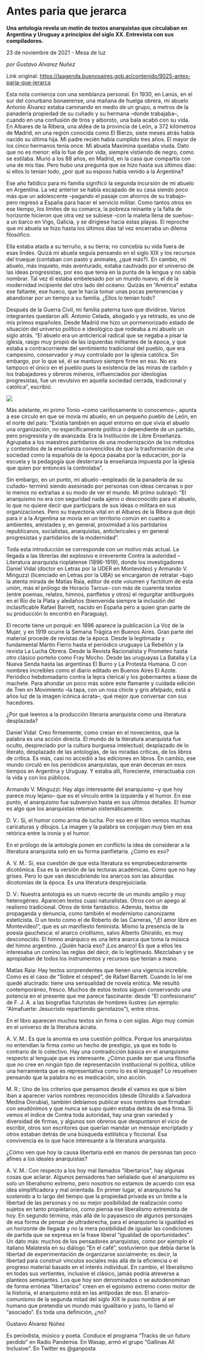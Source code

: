 # Antes paria que jerarca

**Una antología revela un motín de textos anarquistas que circulaban en Argentina y Uruguay a principios del siglo XX. Entrevista con sus compiladores.**

23 de noviembre de 2021 - Mesa de luz

_por Gustavo Alvarez Nuñez_

Link original: https://laagenda.buenosaires.gob.ar/contenido/9025-antes-paria-que-jerarca



Esta nota comienza con una semblanza personal. En 1930, en Lanús, en el sur del conurbano bonaerense, una mañana de huelga obrera, mi abuelo Antonio Álvarez estaba caminando en medio de un grupo, a metros de la panadería propiedad de su cuñado y su hermana –donde trabajaba–, cuando en una confusión de tiros y alboroto, una bala acabó con su vida. En Albares de la Ribera, una aldea de la provincia de León, a 372 kilómetros de Madrid, en una región conocida como El Bierzo, siete meses atrás había nacido su última hija. Mi padre recién había cumplido tres años. El mayor de los cinco hermanos tenía once. Mi abuela Maximina quedaba viuda. Dato que no es menor: ella lo fue de por vida, siempre vistiendo de negro, como se estilaba. Murió a los 88 años, en Madrid, en la casa que compartía con una de mis tías. Pero hubo una pregunta que se hizo hasta sus últimos días: si ellos lo tenían todo, ¿por qué su esposo había venido a la Argentina?




Ese año fatídico para mi familia significó la segunda incursión de mi abuelo en Argentina. La vez anterior se había escapado de su casa siendo poco más que un adolescente –pagando el pasaje con ahorros de su trabajo– pero regresó a España para hacer el servicio militar. Como tantos otros en ese tiempo, los límites de su comarca, la pobreza reinante y la falta de horizonte hicieron que otra vez se subiese –con la maleta llena de sueños– a un barco en Vigo, Galicia, y se dirigiese hacia estas playas. El reproche que mi abuela se hizo hasta los últimos días tal vez encerraba un dilema filosófico.




Ella estaba atada a su terruño, a su tierra; no concebía su vida fuera de esas lindes. Quizá mi abuela seguía pensando en el siglo XIX y los recursos del trueque (contaban con pasto y animales, ¿qué más?). En cambio, mi abuelo, más inquieto, más aventurado, estaba cautivado por el universo de las ideas progresistas, por eso que tenía en la punta de la lengua y no sabía nombrar. Tal vez él estaba embelesado por un mundo nuevo, el de la modernidad incipiente del otro lado del océano. Quizás en “América” estaba ese faltante, ese hueco, que le hacía tomar unas pocas pertenencias y abandonar por un tiempo a su familia. ¿Ellos lo tenían todo?




Después de la Guerra Civil, mi familia paterna tuvo que dividirse. Varios integrantes quedaron allí. Antonio Celada, abogado y ya retirado, es uno de mis primos españoles. Desde Madrid me hizo un pormenorizado estado de situación del universo político e ideológico que rodeaba a mi abuelo un siglo atrás. “El abuelo era un anticlerical radical que se negaba a pisar la iglesia, rasgo muy propio de las izquierdas militantes de la época, y que estaba a contracorriente del sentimiento tradicional del pueblo, que era campesino, conservador y muy controlado por la iglesia católica. Sin embargo, por lo que sé, él se mantuvo siempre firme en eso. No era tampoco el único en el pueblo pues la existencia de las minas de carbón y los trabajadores y obreros mineros, influenciados por ideologías progresistas, fue un revulsivo en aquella sociedad cerrada, tradicional y católica”, escribió.




![](https://cdn.feater.me/files/images/117093/c5d2fd24-190d-4837-b046-37c46d686b9c.jpeg)




Más adelante, mi primo Tonio –como cariñosamente lo conocemos–, apunta a ese círculo en que se movía mi abuelo, en un pequeño pueblo de León, en el norte del país: “Existía también en aquel entorno en que vivía el abuelo una organización, no específicamente política o dependiente de un partido, pero progresista y de avanzada. Era la Institución de Libre Enseñanza. Agrupaba a los maestros partidarios de una modernización de los métodos y contenidos de la enseñanza convencidos de que la trasformación de una sociedad como la española de la época pasaba por la educación, por la escuela y la pedagogía que desterrara la enseñanza impuesta por la iglesia que quien por entonces la controlaba”.




Sin embargo, en un punto, mi abuelo –empleado de la panadería de su cuñado– terminó siendo asesinado por personas con ideas cercanas o por lo menos no extrañas a su modo de ver el mundo. Mi primo subrayó: “El anarquismo no era con seguridad nada ajeno o desconocido para el abuelo, lo que no quiere decir que participara de sus ideas o militara en sus organizaciones. Pero su trayectoria vital en el Albares de la Ribera que dejó para ir a la Argentina se movía en un territorio común en cuanto a ambientes, amistades y, en general, proximidad a los partidarios republicanos, socialistas, anarquistas, anticlericales y en general progresistas y partidarios de la modernidad”.




Toda esta introducción se corresponde con un motivo más actual. La llegada a las librerías del explosivo e irreverente Contra la autoridad – Literatura anarquista rioplatense (1896-1919), donde los investigadores Daniel Vidal (doctor en Letras por la UDER en Montevideo) y Armando V. Minguzzi (licenciado en Letras por la UBA) se encargaron de retratar –bajo la atenta mirada de Matías Raia, editor de este volumen y factótum de esta unión, más el prólogo de Horacio Tarcus– con más de cuarenta textos (entre poemas, relatos, himnos, panfletos y otros) el regurgitar antiburgués en el Río de la Plata y aledaños (bienvenida siempre la inclusión del inclasificable Rafael Barrett, nacido en España pero a quien gran parte de su producción lo encontró en Paraguay).




El recorte tiene un porqué: en 1896 aparece la publicación La Voz de la Mujer, y en 1919 ocurre la Semana Trágica en Buenos Aires. Gran parte del material procede de revistas de la época. Desde la legitimada y fundamental Martín Fierro hasta el periódico uruguayo La Rebelión y la revista La Lucha Obrera. Desde la Revista Racionalista y Prometeo hasta otro clásico porteño como Fray Mocho. Desde las uruguayas La Batalla y La Nueva Senda hasta las argentinas El Burro y La Protesta Humana. O con nombres increíbles como el diario editado en Buenos Aires El Azote. Periódico hebdomadario contra la lepra clerical y los gobernantes a base de machete. Para ahondar un poco más sobre este flamante y cuidada edición de Tren en Movimiento –la tapa, con un rosa chicle y gris afelpado, está a años luz de la imagen icónica ácrata–, qué mejor que conversar con sus hacedores.




¿Por qué leemos a la producción literaria anarquista como una literatura desplazada?




Daniel Vidal: Creo firmemente, como creían en el novecientos, que la palabra es una acción directa. El mundo de la literatura anarquista fue oculto, despreciado por la cultura burguesa intelectual; desplazado de lo literato, desplazado de las antologías, de las miradas críticas, de los libros de crítica. Es más, casi no accedió a las ediciones en libros. En cambio, ese mundo circuló en los periódicos anarquistas, que eran decenas en esos tiempos en Argentina y Uruguay. Y estaba allí, floreciente, interactuaba con la vida y con los públicos.




Armando V. Minguzzi: Hay algo interesante del anarquismo –y que hoy parece muy lejano– que es el vínculo entre la izquierda y el humor. En ese punto, el anarquismo fue subversivo hasta en sus últimos detalles. El humor es algo que los anarquistas retoman sistemáticamente.




D. V.: Sí, el humor como arma de lucha. Por eso en el libro vemos muchas caricaturas y dibujos. La imagen y la palabra se conjugan muy bien en esa retórica entre la ironía y el humor.




En el prólogo de la antología ponen en conflicto la idea de considerar a la literatura anarquista solo en su forma panfletaria. ¿Cómo es eso?




A. V. M.: Sí, esa cuestión de que esta literatura es emprobecedoramente dicotómica. Esa es la versión de las lecturas académicas. Como que no hay grises. Pero lo que van descubriendo los anarcos son las absurdas dicotomías de la época. Es una literatura desprejuiciada.




D. V.: Nuestra antología es un nuevo recorte de un mundo amplio y muy heterogéneo. Aparecen textos cuasi naturalistas. Otros con un apego al realismo tradicional. Otros de tinte fantástico. Además, textos de propaganda y denuncia, como también el modernismo canonizante esteticista. O un texto como el de Roberto de las Carreras, “¡El amor libre en Montevideo!”, que es un manifiesto feminista. Mismo la presencia de la poesía gauchesca: el anarco criollismo, salvo Alberto Ghiraldo, es muy desconocido. El himno anárquico es una letra anarca que toma la música del himno argentino. ¿Quién hacía eso? ¡Los anarco! Es que a ellos les interesaba un comino las reglas del decir, de lo legitimado. Mezclaban y se apropiaban de todos los instrumentos y recursos que tenían a mano.




Matías Raia: Hay textos sorprendentes que tienen una vigencia increíble. Como es el caso de “Sobre el césped”, de Rafael Barrett. Cuando lo leí me quedé alucinado: tiene una sensualidad de novela erótica. Me resultó contemporáneo, fresco. Muchos de estos textos siguen conservando una potencia en el presente que me parece fascinante: desde “El confesionario” de F. J. A. a las biografías futuristas de hombres ilustres (un ejemplo: “Almafuerte: Jesucristo repartiendo garrotazos”), entre otros.




En el libro aparecen muchos textos sin firma o con siglas. Algo muy común en el universo de la literatura ácrata.




A. V. M.: Es que la anomia es una cuestión política. Porque los anarquistas no entendían la firma como un hecho de prestigio, ya que es todo lo contrario de lo colectivo. Hay una contradicción básica en el anarquismo respecto al lenguaje que es interesante. ¿Cómo puede ser que una filosofía que no cree en ningún tipo de representación institucional ni política, utilice una herramienta que es representativa como lo es el lenguaje? Lo resuelven pensando que la palabra no es medicación, sino acción.




M. R.: Uno de los criterios que pensamos desde el vamos es que si bien iban a aparecer varios nombres reconocidos (desde Ghiraldo a Salvadora Medina Onrubia), también debíamos publicar esos nombres que firmaban con seudónimos y que nunca se supo quién estaba detrás de esa firma. Si vemos el índice de Contra toda autoridad, hay una gran variedad y diversidad de firmas, y algunos son obreros que despuntaron el vicio de escribir, otros son escritores que querían mandar un mensaje encriptado y otros estaban detrás de una búsqueda estilística y ficcional. Esa convivencia es lo que hace interesante a la literatura anarquista.




¿Cómo ven que hoy la causa libertaria esté en manos de personas tan poco afines a los ideales anarquistas?




A. V. M.: Con respecto a los hoy mal llamados “libertarios”, hay algunas cosas que aclarar. Algunos pensadores han señalado que el anarquismo es solo un liberalismo extremo, pero nosotros no estamos de acuerdo con esa idea simplificadora y mal orientada. En primer lugar, el anarquismo ha sostenido a lo largo del tiempo que la propiedad privada es un límite a la libertad de las personas y no su mejor posibilidad de realización como sujetos en tanto propietarios, como piensa ese liberalismo extremista de hoy. En segundo término, más allá de lo payasesco de algunos personajes de esa forma de pensar de ultraderecha, para el anarquismo la igualdad es un horizonte de llegada y no la mera posibilidad de igualar las condiciones de partida que se expresa en la frase liberal “igualdad de oportunidades”. Un dato más: muchos de los pensadores anarquistas, como por ejemplo el italiano Malatesta en su diálogo “En el café”, sostuvieron que debía darse la libertad de experimentación de organizarse socialmente; es decir, la libertad para construir vínculos sociales más allá de la eficiencia o el progreso material basado en el interés individual. En cambio, el liberalismo en todas sus vertientes, inclusive el clásico, jamás podría atreverse a planteos semejantes. Los que hoy son denominados o se autodenominan de forma errónea “libertarios” creen en el egoísmo extremo como motor de la historia, el anarquismo está en las antípodas de eso. El anarco-comunismo de la segunda mitad del siglo XIX le puso nombre al ser humano que pretendía un mundo más igualitario y justo, lo llamó el “asociado”. Es toda una definición, ¿no?




Gustavo Álvarez Núñez




Es periodista, músico y poeta. Conduce el programa “Tracks de un futuro perdido” en Radio Pandemia. En Wasap, armó el grupo “Gallinas All Inclusive”. En Twitter es @ganposta



